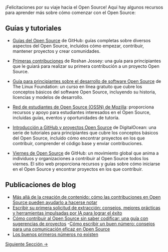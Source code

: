 ¡Felicitaciones por su viaje hacia el Open Source! Aquí hay algunos recursos para aprender más sobre cómo comenzar con el Open Source:

## Guías y tutoriales
- [Guías del Open Source](https://opensource.guide/) de GitHub: guías completas sobre diversos aspectos del Open Source, incluidos cómo empezar, contribuir, mantener proyectos y crear comunidades.

- [Primeras contribuciones](https://github.com/firstcontributions/first-contributions) de Roshan Jossey: una guía para principiantes que le guiará para realizar su primera contribución a un proyecto Open Source.

- [Guía para principiantes sobre el desarrollo de software Open Source](https://training.linuxfoundation.org/training/beginners-guide-open-source-software-development/) de The Linux Foundation: un curso en línea gratuito que cubre los conceptos básicos del software Open Source, incluyendo su historia, licencias y modelos de desarrollo.

- [Red de estudiantes de Open Source (OSSN) de Mozilla](https://community.mozilla.org/en/): proporciona recursos y apoyo para estudiantes interesados ​​en el Open Source, incluidas guías, eventos y oportunidades de tutoría.

- [Introducción a GitHub y proyectos Open Source](https://www.digitalocean.com/community/tutorial_series/an-introduction-to-open-source) de DigitalOcean: una serie de tutoriales para principiantes que cubre los conceptos básicos del Open Source, incluido cómo encontrar proyectos en los que contribuir, comprender el código base y enviar contribuciones.

- [Viernes de Open Source](https://opensourcefriday.com/) de GitHub: un movimiento global que anima a individuos y organizaciones a contribuir al Open Source todos los viernes. El sitio web proporciona recursos y guías sobre cómo iniciarse en el Open Source y encontrar proyectos en los que contribuir.

## Publicaciones de blog
- [Más allá de la creación de contenido: cómo las contribuciones en Open Source pueden ayudarlo a hacerse notar](https://dev.to/opensauced/beyond-content-creation-how-open-source-contributions-can-help-you-get-noticed-4l5n)
- [Escribir su primera solicitud de extracción: consejos, mejores prácticas y herramientas impulsadas por IA para lograr el éxito](https://dev.to/opensauced/writing-your-first-pull-request-tips-best-practices-and-ai-powered-tools-for-success-3bg9)
- [Cómo contribuir al Open Source sin saber codificar: una guía con sugerencias de proyectos](https://dev.to/opensauced/how-to-contribute-to-open-source-without-knowing-how-to-code-a-guide-with-project-suggestions-59e5)
-[Cómo escribir un buen número: consejos para una comunicación eficaz en Open Source](https://dev.to/opensauced/how-to-write-a-good-issue-tips-for-effective-communication-in-open-source-5443)
- [Los buenos primeros números no existen](https://opensauced.pizza/blog/good-first-issues-dont-exist)

[Siguiente Sección ->](09-conclusion.md)
